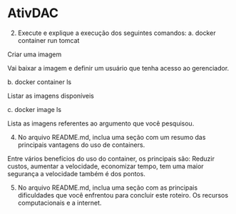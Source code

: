 # AtivDAC

2. Execute e explique a execução dos seguintes comandos: 
a. docker container run tomcat

Criar uma imagem

Vai baixar a imagem e definir um usuário que tenha acesso ao gerenciador.

b. docker container ls

Listar as imagens disponíveis

c. docker image ls 

Lista as imagens referentes ao argumento que você pesquisou.

4. No arquivo README.md, inclua uma seção com um resumo das principais vantagens do uso de containers. 

Entre vários benefícios do uso do container, os principais são: Reduzir custos, aumentar a velocidade, economizar tempo, tem uma maior segurança a velocidade também é dos pontos.

5. No arquivo README.md, inclua uma seção com as principais dificuldades que você enfrentou para concluir este roteiro.
Os recursos computacionais e a internet.
